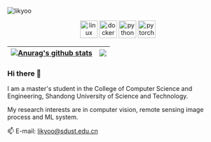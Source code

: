 <p align="left"> <img src="https://komarev.com/ghpvc/?username=likyoo" alt="likyoo" /> </p>
<p align="center">
  <img src="https://www.vectorlogo.zone/logos/linux/linux-icon.svg" alt="linux" width="40" height="40"/>
  <img src="https://www.vectorlogo.zone/logos/docker/docker-icon.svg" alt="docker" width="40" height="40"/> 
  <img src="https://www.vectorlogo.zone/logos/python/python-icon.svg" alt="python" width="40" height="40"/>
  <img src="https://www.vectorlogo.zone/logos/pytorch/pytorch-icon.svg" alt="pytorch" width="40" height="40"/> 
</p>

<!--
<p align="center">&nbsp;<img align="center" src="https://github-readme-stats.vercel.app/api?username=likyoo&show_icons=true&hide_border=true&hide_title=true&include_all_commits=true" alt="likyoo" /></p>
-->

| <a href="https://github.com/anuraghazra/github-readme-stats"><img align="center" src="https://github-readme-stats.vercel.app/api?username=likyoo&show_icons=true&include_all_commits=true&theme=buefy&hide_border=true" alt="Anurag's github stats" /></a> | <a href="https://github.com/anuraghazra/github-readme-stats"><img align="center" src="https://github-readme-stats.vercel.app/api/top-langs/?username=likyoo&layout=compact&theme=buefy&hide_border=true" /></a> |
| ------------- | ------------- |

### Hi there 👋

I am a master's student in the College of Computer Science and Engineering, Shandong University of Science and Technology.

My research interests are in computer vision, remote sensing image process and ML system.

📫 E-mail: likyoo@sdust.edu.cn 


<!--

 💬 **I am looking for internships related to CV and DL**


**likyoo/likyoo** is a ✨ _special_ ✨ repository because its `README.md` (this file) appears on your GitHub profile.

Here are some ideas to get you started:

- 🔭 I’m currently working on ...
- 🌱 I’m currently learning ...
- 👯 I’m looking to collaborate on ...
- 🤔 I’m looking for help with ...
- 💬 Ask me about ...
- 📫 How to reach me: ...
- 😄 Pronouns: ...
- ⚡ Fun fact: ...
  -->
